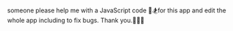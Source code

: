 someone please help me with a JavaScript code 🧚🏂for this app and edit the whole app including to fix bugs.
Thank you.👯🕺💃
